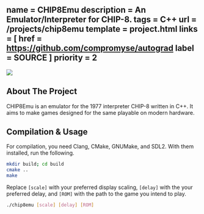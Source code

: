 name = CHIP8Emu
description = An Emulator/Interpreter for CHIP-8.
tags = C++
url = /projects/chip8emu
template = project.html
links = [
    href = https://github.com/compromyse/autograd
    label = SOURCE
]
priority = 2
---

<img src="https://github.com/compromyse/CHIP8Emu/assets/71056504/f87e9e73-f880-4d60-a61b-cdb40791211b" class="mx-auto" />

## About The Project

CHIP8Emu is an emulator for the 1977 interpreter CHIP-8 written in C++. It aims to make games designed for the same playable on modern hardware.

## Compilation & Usage

For compilation, you need Clang, CMake, GNUMake, and SDL2. With them installed, run the following.
```sh
mkdir build; cd build
cmake ..
make
```

Replace `[scale]` with your preferred display scaling, `[delay]` with the your preferred delay, and `[ROM]` with the path to the game you intend to play.
```sh
./chip8emu [scale] [delay] [ROM]
```
